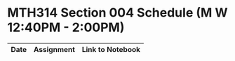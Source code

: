 # MTH314 Section 004 Schedule (M W 12:40PM - 2:00PM)

| Date | Assignment | Link to Notebook |
|------|------------|------------------|
